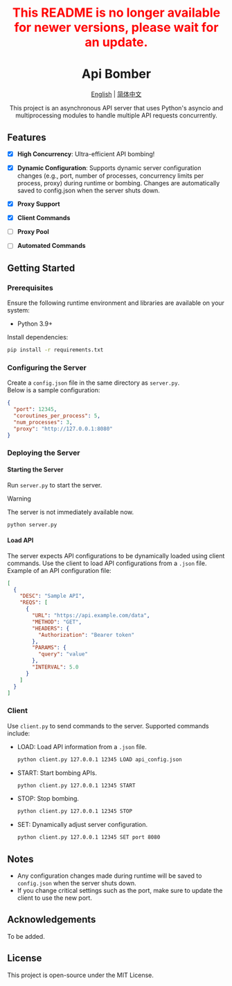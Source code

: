 <div align="center">

<h1>
<span style="color: red;">This README is no longer available for newer versions, please wait for an update.</span>
</h1>

# Api Bomber

[English](README.md) | [简体中文](README.zh_CN.md)

This project is an asynchronous API server
that uses Python's asyncio and multiprocessing modules
to handle multiple API requests concurrently.

</div>




## Features

- [X] **High Concurrency**: Ultra-efficient API bombing!
- [X] **Dynamic Configuration**: Supports dynamic server configuration changes
  (e.g., port, number of processes, concurrency limits per process, proxy) during runtime or bombing.
  Changes are automatically saved to config.json when the server shuts down.
- [X] **Proxy Support**
- [X] **Client Commands**


- [ ] **Proxy Pool**
- [ ] **Automated Commands**

## Getting Started

### Prerequisites

Ensure the following runtime environment and libraries are available on your system:

- Python 3.9+

Install dependencies:

```bash
pip install -r requirements.txt
```

### Configuring the Server

Create a `config.json` file in the same directory as `server.py`.  
Below is a sample configuration:

```json
{
  "port": 12345,
  "coroutines_per_process": 5,
  "num_processes": 3,
  "proxy": "http://127.0.0.1:8080"
}
```

### Deploying the Server

#### Starting the Server

Run `server.py` to start the server.
> [!WARNING]
> The server is not immediately available now.

```bash
python server.py
```

#### Load API

The server expects API configurations to be dynamically loaded using client commands.
Use the client to load API configurations from a `.json` file.  
Example of an API configuration file:

```json
[
  {
    "DESC": "Sample API",
    "REQS": [
      {
        "URL": "https://api.example.com/data",
        "METHOD": "GET",
        "HEADERS": {
          "Authorization": "Bearer token"
        },
        "PARAMS": {
          "query": "value"
        },
        "INTERVAL": 5.0
      }
    ]
  }
]
```

### Client

Use `client.py` to send commands to the server. Supported commands include:

* LOAD: Load API information from a `.json` file.
    ```bash
    python client.py 127.0.0.1 12345 LOAD api_config.json
    ```
* START: Start bombing APIs.
    ```bash
    python client.py 127.0.0.1 12345 START
    ```
* STOP: Stop bombing.
    ```bash
    python client.py 127.0.0.1 12345 STOP
    ```
* SET: Dynamically adjust server configuration.
    ```bash
    python client.py 127.0.0.1 12345 SET port 8080
    ```

## Notes

* Any configuration changes made during runtime will be saved to `config.json` when the server shuts down.
* If you change critical settings such as the port, make sure to update the client to use the new port.

## Acknowledgements

To be added.

## License

This project is open-source under the MIT License.